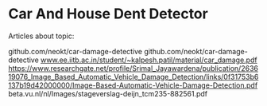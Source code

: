 # Car And House Dent Detector

Articles about topic:


github.com/neokt/car-damage-detective
github.com/neokt/car-damage-detective
www.ee.iitb.ac.in/student/~kalpesh.patil/material/car_damage.pdf
https://www.researchgate.net/profile/Srimal_Jayawardena/publication/263619076_Image_Based_Automatic_Vehicle_Damage_Detection/links/0f31753b6137b19d42000000/Image-Based-Automatic-Vehicle-Damage-Detection.pdf
beta.vu.nl/nl/Images/stageverslag-deijn_tcm235-882561.pdf

